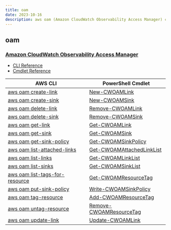 ```yaml
---
title: oam
date: 2023-10-16
description: aws oam (Amazon CloudWatch Observability Access Manager) command/cmdlet list.
---
```


## oam

### [Amazon CloudWatch Observability Access Manager](https://aws.amazon.com/cloudwatch/)

* [CLI Reference](https://awscli.amazonaws.com/v2/documentation/api/latest/reference/oam/index.html)
* [Cmdlet Reference](https://docs.aws.amazon.com/powershell/latest/reference/items/OAM_cmdlets.html)

|AWS CLI|PowerShell Cmdlet|
|----|----|
|[aws oam create-link](https://awscli.amazonaws.com/v2/documentation/api/latest/reference/oam/create-link.html)|[New-CWOAMLink](https://docs.aws.amazon.com/powershell/latest/reference/items/New-CWOAMLink.html)|
|[aws oam create-sink](https://awscli.amazonaws.com/v2/documentation/api/latest/reference/oam/create-sink.html)|[New-CWOAMSink](https://docs.aws.amazon.com/powershell/latest/reference/items/New-CWOAMSink.html)|
|[aws oam delete-link](https://awscli.amazonaws.com/v2/documentation/api/latest/reference/oam/delete-link.html)|[Remove-CWOAMLink](https://docs.aws.amazon.com/powershell/latest/reference/items/Remove-CWOAMLink.html)|
|[aws oam delete-sink](https://awscli.amazonaws.com/v2/documentation/api/latest/reference/oam/delete-sink.html)|[Remove-CWOAMSink](https://docs.aws.amazon.com/powershell/latest/reference/items/Remove-CWOAMSink.html)|
|[aws oam get-link](https://awscli.amazonaws.com/v2/documentation/api/latest/reference/oam/get-link.html)|[Get-CWOAMLink](https://docs.aws.amazon.com/powershell/latest/reference/items/Get-CWOAMLink.html)|
|[aws oam get-sink](https://awscli.amazonaws.com/v2/documentation/api/latest/reference/oam/get-sink.html)|[Get-CWOAMSink](https://docs.aws.amazon.com/powershell/latest/reference/items/Get-CWOAMSink.html)|
|[aws oam get-sink-policy](https://awscli.amazonaws.com/v2/documentation/api/latest/reference/oam/get-sink-policy.html)|[Get-CWOAMSinkPolicy](https://docs.aws.amazon.com/powershell/latest/reference/items/Get-CWOAMSinkPolicy.html)|
|[aws oam list-attached-links](https://awscli.amazonaws.com/v2/documentation/api/latest/reference/oam/list-attached-links.html)|[Get-CWOAMAttachedLinkList](https://docs.aws.amazon.com/powershell/latest/reference/items/Get-CWOAMAttachedLinkList.html)|
|[aws oam list-links](https://awscli.amazonaws.com/v2/documentation/api/latest/reference/oam/list-links.html)|[Get-CWOAMLinkList](https://docs.aws.amazon.com/powershell/latest/reference/items/Get-CWOAMLinkList.html)|
|[aws oam list-sinks](https://awscli.amazonaws.com/v2/documentation/api/latest/reference/oam/list-sinks.html)|[Get-CWOAMSinkList](https://docs.aws.amazon.com/powershell/latest/reference/items/Get-CWOAMSinkList.html)|
|[aws oam list-tags-for-resource](https://awscli.amazonaws.com/v2/documentation/api/latest/reference/oam/list-tags-for-resource.html)|[Get-CWOAMResourceTag](https://docs.aws.amazon.com/powershell/latest/reference/items/Get-CWOAMResourceTag.html)|
|[aws oam put-sink-policy](https://awscli.amazonaws.com/v2/documentation/api/latest/reference/oam/put-sink-policy.html)|[Write-CWOAMSinkPolicy](https://docs.aws.amazon.com/powershell/latest/reference/items/Write-CWOAMSinkPolicy.html)|
|[aws oam tag-resource](https://awscli.amazonaws.com/v2/documentation/api/latest/reference/oam/tag-resource.html)|[Add-CWOAMResourceTag](https://docs.aws.amazon.com/powershell/latest/reference/items/Add-CWOAMResourceTag.html)|
|[aws oam untag-resource](https://awscli.amazonaws.com/v2/documentation/api/latest/reference/oam/untag-resource.html)|[Remove-CWOAMResourceTag](https://docs.aws.amazon.com/powershell/latest/reference/items/Remove-CWOAMResourceTag.html)|
|[aws oam update-link](https://awscli.amazonaws.com/v2/documentation/api/latest/reference/oam/update-link.html)|[Update-CWOAMLink](https://docs.aws.amazon.com/powershell/latest/reference/items/Update-CWOAMLink.html)|


